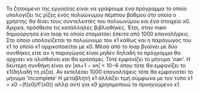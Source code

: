 Το ζητούμενο της εργασίας είναι να γράψουμε ένα πρόγραμμα το οποίο υπολογίζει τις ρίζες ενός πολυώνυμου πέμπτου βαθμού στο οποίο ο χρήστης θα δίνει τους συντελεστές του πολυωνύμου και ένα στοιχείο x0.
Αρχικά, πρόσθεσα τις κατάλληλες βιβλιοθήκες.
Έτσι, στην main δημιούργησα ένα loop το οποίο σταματάει έπειτα από 1000 επαναλήψεις. 
Στο οποίο υπολογίζεται το πολυώνυμο του x1 καθως και η παράγωγος του x1 το οποίο x1 αρχικοποιείται με x0.
Μέσα από το loop βγαίνει με δύο συνθήκες είτε αν η παραγώγος είναι μηδέν δηλαδή το πρόγραμμα θα αρχισει να ολισθαίνει και θα κρασάρει. Τότε εμφανίζει το μήνυμα 'nan'.
Η δεύτερη συνθήκη είναι αν |xn+1 − xn| < 10−6 όπου τότε θα εμφανίζει το x1(δηλαδή τη ρίζα).
Αν εκτελέσει 1000 επαναλήψεις τότε θα εμφανιστεί το μήνυμα 'incomplete'
Η μεταβλητή x1 αλλάζει τιμή σύμφωνα με τον τύπο x1 = x0 −(f(x0)/f'(x0)) αλλά αντί για x0 χρησιμοποιώ το προηγούμενο x1.
